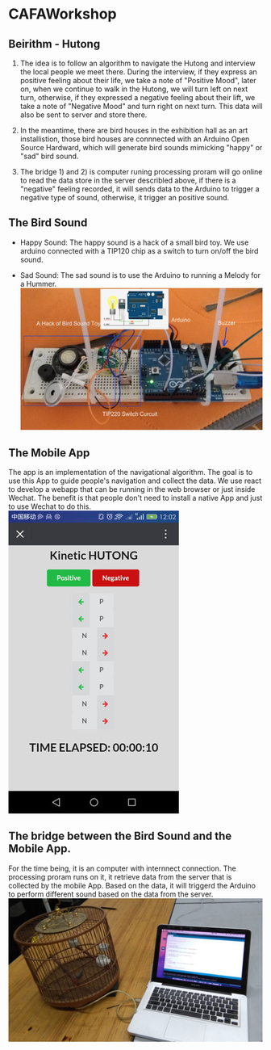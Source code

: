 # CAFAWorkshop

## Beirithm - Hutong
1. The idea is to follow an algorithm to navigate the Hutong and interview the local people we meet there. During the interview, if they express an positive feeling about their life, we take a note of "Positive Mood", later on, when we continue to walk in the Hutong, we will turn left on next turn, otherwise, if they expressed a negative feeling about their lift, we take a note of "Negative Mood" and turn right on next turn. This data will also be sent to server and store there.

2. In the meantime, there are bird houses in the exhibition hall as an art installistion, those bird houses are connnected with an Arduino Open Source Hardward, which will generate bird sounds mimicking "happy" or "sad" bird sound. 

3. The bridge 1) and 2) is computer runing processing proram will go online to read the data store in the server describled above, if there is a "negative" feeling recorded, it will sends data to the Arduino to trigger a negative type of sound, otherwise, it trigger an positive sound.

## The Bird Sound
* Happy Sound:
The happy sound is a hack of a small bird toy. We use arduino connected with a TIP120 chip as a switch to turn on/off the bird sound.

* Sad Sound:
The sad sound is to use the Arduino to running a Melody for a Hummer.
![](https://github.com/guokrspace/CAFAWorkshop/blob/master/HutongSurvey/Arduino/finalwiredup.jpg)

## The Mobile App
The app is an implementation of the navigational algorithm. The goal is to use this App to guide people's navigation and collect the data. We use react to develop a webapp that can be running in the web browser or just inside Wechat. The benefit is that people don't need to install a native App and just to use Wechat to do this.
![](https://github.com/guokrspace/CAFAWorkshop/blob/master/HutongSurvey/Arduino/mobilewebapp.jpg)

## The bridge between the Bird Sound and the Mobile App.
For the time being, it is an computer with internnect connection. The processing proram runs on it, it retrieve data from the server that is collected by the mobile App. Based on the data, it will triggerd the Arduino to perform different sound based on the data from the server.
![](https://github.com/guokrspace/CAFAWorkshop/blob/master/HutongSurvey/Arduino/birdhouse.jpg)


